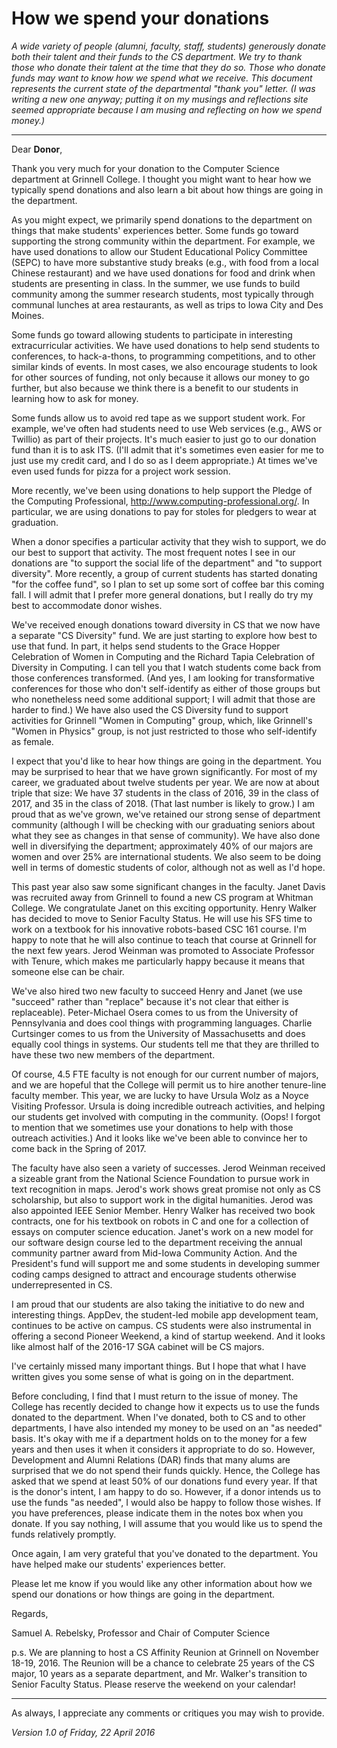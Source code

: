 How we spend your donations
===========================

*A wide variety of people (alumni, faculty, staff, students) generously
donate both their talent and their funds to the CS department.  We try
to thank those who donate their talent at the time that they do so.
Those who donate funds may want to know how we spend what we receive.
This document represents the current state of the departmental "thank
you" letter.  (I was writing a new one anyway; putting it on my musings
and reflections site seemed appropriate because I am musing and reflecting
on how we spend money.)*

---

Dear **Donor**,

Thank you very much for your donation to the Computer Science department
at Grinnell College.  I thought you might want to hear how we typically
spend donations and also learn a bit about how things are going in the
department.

As you might expect, we primarily spend donations to the department on
things that make students' experiences better.  Some funds go toward
supporting the strong community within the department.  For example, we
have used donations to allow our Student Educational Policy Committee
(SEPC) to have more substantive study breaks (e.g., with food from
a local Chinese restaurant) and we have used donations for food and drink
when students are presenting in class.  In the summer, we use funds
to build community among the summer research students, most typically
through communal lunches at area restaurants, as well as trips to Iowa
City and Des Moines.

Some funds go toward allowing students to participate in interesting
extracurricular activities.  We have used donations to help send students
to conferences, to hack-a-thons, to programming competitions, and to
other similar kinds of events.  In most cases, we also encourage students
to look for other sources of funding, not only because it allows our
money to go further, but also because we think there is a benefit to our
students in learning how to ask for money.

Some funds allow us to avoid red tape as we support student work.  For
example, we've often had students need to use Web services (e.g.,
AWS or Twillio) as part of their projects.  It's much easier to just
go to our donation fund than it is to ask ITS.  (I'll admit that it's
sometimes even easier for me to just use my credit card, and I do so
as I deem appropriate.)  At times we've even used funds for pizza 
for a project work session.

More recently, we've been using donations to help support the Pledge
of the Computing Professional, <http://www.computing-professional.org/>.
In particular, we are using donations to pay for stoles for pledgers 
to wear at graduation.

When a donor specifies a particular activity that they wish to support,
we do our best to support that activity.  The most frequent notes I
see in our donations are "to support the social life of the department"
and "to support diversity".  More recently, a group of current students
has started donating "for the coffee fund", so I plan to set up some
sort of coffee bar this coming fall.  I will admit that I prefer more
general donations, but I really do try my best to accommodate donor
wishes.

We've received enough donations toward diversity in CS that we now have
a separate "CS Diversity" fund.  We are just starting to explore how
best to use that fund.  In part, it helps send students to the Grace
Hopper Celebration of Women in Computing and the Richard Tapia Celebration
of Diversity in Computing.  I can tell you that I watch students come
back from those conferences transformed.  (And yes, I am looking for
transformative conferences for those who don't self-identify as either
of those groups but who nonetheless need some additional support; I will
admit that those are harder to find.)  We have also used the CS
Diversity fund to support activities for Grinnell "Women in Computing"
group, which, like Grinnell's "Women in Physics" group, is not just
restricted to those who self-identify as female.

I expect that you'd like to hear how things are going in the department.
You may be surprised to hear that we have grown significantly.
For most of my career, we graduated about twelve students per year.
We are now at about triple that size: We have 37 students in the
class of 2016, 39 in the class of 2017, and 35 in the class of 2018.
(That last number is likely to grow.)  I am proud that as we've grown,
we've retained our strong sense of department community (although I will
be checking with our graduating seniors about what they see as changes
in that sense of community).  We have also done well in diversifying
the department; approximately 40% of our majors are women and over 25%
are international students.  We also seem to be doing well in terms of
domestic students of color, although not as well as I'd hope.

This past year also saw some significant changes in the faculty.
Janet Davis was recruited away from Grinnell to found a new CS program
at Whitman College.  We congratulate Janet on this exciting opportunity.
Henry Walker has decided to move to Senior Faculty Status.  He will use
his SFS time to work on a textbook for his innovative robots-based CSC
161 course.  I'm happy to note that he will also continue to teach that
course at Grinnell for the next few years.  Jerod Weinman was promoted
to Associate Professor with Tenure, which makes me particularly happy
because it means that someone else can be chair.  

We've also hired two new faculty to succeed Henry and Janet (we use
"succeed" rather than "replace" because it's not clear that either is
replaceable).  Peter-Michael Osera comes to us from the University of
Pennsylvania and does cool things with programming languages.  Charlie
Curtsinger comes to us from the University of Massachusetts and does
equally cool things in systems.  Our students tell me that they are
thrilled to have these two new members of the department.

Of course, 4.5 FTE faculty is not enough for our current number of
majors, and we are hopeful that the College will permit us to hire
another tenure-line faculty member.  This year, we are lucky to have
Ursula Wolz as a Noyce Visiting Professor.  Ursula is doing incredible
outreach activities, and helping our students get involved with computing
in the community.  (Oops!  I forgot to mention that we sometimes use
your donations to help with those outreach activities.)  And it looks
like we've been able to convince her to come back in the Spring of 2017.

The faculty have also seen a variety of successes.  Jerod Weinman received
a sizeable grant from the National Science Foundation to pursue work
in text recognition in maps.  Jerod's work shows great promise not only
as CS scholarship, but also to support work in the digital humanities.
Jerod was also appointed IEEE Senior Member.  Henry Walker has received
two book contracts, one for his textbook on robots in C and one for a
collection of essays on computer science education.  Janet's work on a
new model for our software design course led to the department receiving
the annual community partner award from Mid-Iowa Community Action.
And the President's fund will support me and some students in developing
summer coding camps designed to attract and encourage students otherwise
underrepresented in CS.  

I am proud that our students are also taking the initiative to do new
and interesting things.  AppDev, the student-led mobile app development
team, continues to be active on campus.  CS students were also instrumental
in offering a second Pioneer Weekend, a kind of startup weekend.  And it
looks like almost half of the 2016-17 SGA cabinet will be CS majors.

I've certainly missed many important things.  But I hope that what I have
written gives you some sense of what is going on in the department.

Before concluding, I find that I must return to the issue of money.
The College has recently decided to change how it expects us to use the
funds donated to the department.  When I've donated, both to CS and
to other departments, I have also intended my money to be used on an
"as needed" basis.  It's okay with me if a department holds on to the
money for a few years and then uses it when it considers it appropriate
to do so.  However, Development and Alumni Relations (DAR) finds that
many alums are surprised that we do not spend their funds quickly.
Hence, the College has asked that we spend at least 50% of our donations
fund every year.  If that is the donor's intent, I am happy to do so.
However, if a donor intends us to use the funds "as needed", I would
also be happy to follow those wishes.  If you have preferences, please
indicate them in the notes box when you donate.  If you say nothing, I
will assume that you would like us to spend the funds relatively promptly.

Once again, I am very grateful that you've donated to the department.
You have helped make our students' experiences better.

Please let me know if you would like any other information about how
we spend our donations or how things are going in the department.

Regards,

Samuel A. Rebelsky, Professor and Chair of Computer Science

p.s. We are planning to host a CS Affinity Reunion at Grinnell on
November 18-19, 2016.  The Reunion will be a chance to celebrate
25 years of the CS major, 10 years as a separate department, and
Mr. Walker's transition to Senior Faculty Status.  Please reserve
the weekend on your calendar!


---

As always, I appreciate any comments or critiques you may wish to provide.

*Version 1.0 of Friday, 22 April 2016*
